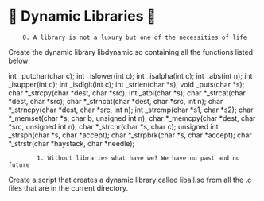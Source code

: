 # :ocean: Dynamic Libraries :ocean:


        0. A library is not a luxury but one of the necessities of life
Create the dynamic library libdynamic.so containing all the functions listed below:

  int _putchar(char c);
  int _islower(int c);
  int _isalpha(int c);
int _abs(int n);
int _isupper(int c);
int _isdigit(int c);
int _strlen(char *s);
void _puts(char *s);
char *_strcpy(char *dest, char *src);
int _atoi(char *s);
char *_strcat(char *dest, char *src);
char *_strncat(char *dest, char *src, int n);
char *_strncpy(char *dest, char *src, int n);
int _strcmp(char *s1, char *s2);
char *_memset(char *s, char b, unsigned int n);
char *_memcpy(char *dest, char *src, unsigned int n);
char *_strchr(char *s, char c);
unsigned int _strspn(char *s, char *accept);
char *_strpbrk(char *s, char *accept);
char *_strstr(char *haystack, char *needle);

            1. Without libraries what have we? We have no past and no future
Create a script that creates a dynamic library called liball.so from all the .c files that are in the current directory.
